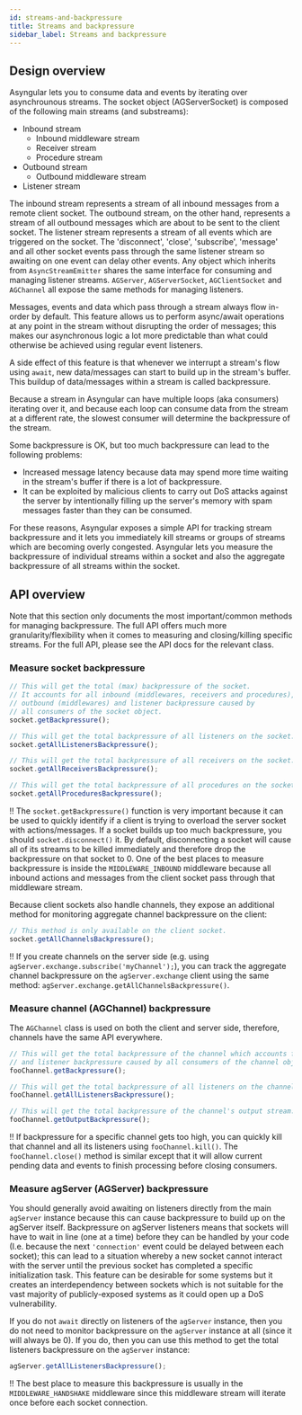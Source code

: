 ```yaml
---
id: streams-and-backpressure
title: Streams and backpressure
sidebar_label: Streams and backpressure
---
```


## Design overview

Asyngular lets you to consume data and events by iterating over asynchrounous streams.
The socket object (AGServerSocket) is composed of the following main streams (and substreams):

- Inbound stream
  - Inbound middleware stream
  - Receiver stream
  - Procedure stream
- Outbound stream
  - Outbound middleware stream
- Listener stream

The inbound stream represents a stream of all inbound messages from a remote client socket.
The outbound stream, on the other hand, represents a stream of all outbound messages which are about to be sent to the client socket.
The listener stream represents a stream of all events which are triggered on the socket. The 'disconnect', 'close', 'subscribe', 'message' and all other socket events pass through the same listener stream so awaiting on one event can delay other events. Any object which inherits from `AsyncStreamEmitter` shares the same interface for consuming and managing listener streams. `AGServer`, `AGServerSocket`, `AGClientSocket` and `AGChannel` all expose the same methods for managing listeners.

Messages, events and data which pass through a stream always flow in-order by default.
This feature allows us to perform async/await operations at any point in the stream without disrupting the order of messages; this makes our asynchronous logic a lot more predictable than what could otherwise be achieved using regular event listeners.

A side effect of this feature is that whenever we interrupt a stream's flow using `await`, new data/messages can start to build up in the stream's buffer.
This buildup of data/messages within a stream is called backpressure.

Because a stream in Asyngular can have multiple loops (aka consumers) iterating over it, and because each loop can consume data from the stream at a different rate, the slowest consumer will determine the backpressure of the stream.

Some backpressure is OK, but too much backpressure can lead to the following problems:

- Increased message latency because data may spend more time waiting in the stream's buffer if there is a lot of backpressure.
- It can be exploited by malicious clients to carry out DoS attacks against the server by intentionally filling up the server's memory with spam messages faster than they can be consumed.

For these reasons, Asyngular exposes a simple API for tracking stream backpressure and it lets you immediately kill streams or groups of streams which are becoming overly congested. Asyngular lets you measure the backpressure of individual streams within a socket and also the aggregate backpressure of all streams within the socket.

## API overview

Note that this section only documents the most important/common methods for managing backpressure.
The full API offers much more granularity/flexibility when it comes to measuring and closing/killing specific streams.
For the full API, please see the API docs for the relevant class.

### Measure socket backpressure

```js
// This will get the total (max) backpressure of the socket.
// It accounts for all inbound (middlewares, receivers and procedures),
// outbound (middlewares) and listener backpressure caused by
// all consumers of the socket object.
socket.getBackpressure();

// This will get the total backpressure of all listeners on the socket.
socket.getAllListenersBackpressure();

// This will get the total backpressure of all receivers on the socket.
socket.getAllReceiversBackpressure();

// This will get the total backpressure of all procedures on the socket.
socket.getAllProceduresBackpressure();
```

!! The `socket.getBackpressure()` function is very important because it can be used to quickly identify if a client is trying to overload the server socket with actions/messages. If a socket builds up too much backpressure, you should `socket.disconnect()` it. By default, disconnecting a socket will cause all of its streams to be killed immediately and therefore drop the backpressure on that socket to 0. One of the best places to measure backpressure is inside the `MIDDLEWARE_INBOUND` middleware because all inbound actions and messages from the client socket pass through that middleware stream.

Because client sockets also handle channels, they expose an additional method for monitoring aggregate channel backpressure on the client:

```js
// This method is only available on the client socket.
socket.getAllChannelsBackpressure();
```

!! If you create channels on the server side (e.g. using `agServer.exchange.subscribe('myChannel');`), you can track the aggregate channel backpressure on the `agServer.exchange` client using the same method: `agServer.exchange.getAllChannelsBackpressure()`.

### Measure channel (AGChannel) backpressure

The `AGChannel` class is used on both the client and server side, therefore, channels have the same API everywhere.

```js
// This will get the total backpressure of the channel which accounts for all output
// and listener backpressure caused by all consumers of the channel object.
fooChannel.getBackpressure();

// This will get the total backpressure of all listeners on the channel.
fooChannel.getAllListenersBackpressure();

// This will get the total backpressure of the channel's output stream.
fooChannel.getOutputBackpressure();
```

!! If backpressure for a specific channel gets too high, you can quickly kill that channel and all its listeners using `fooChannel.kill()`. The `fooChannel.close()` method is similar except that it will allow current pending data and events to finish processing before closing consumers.

### Measure agServer (AGServer) backpressure

You should generally avoid awaiting on listeners directly from the main `agServer` instance because this can cause backpressure to build up on the agServer itself.
Backpressure on agServer listeners means that sockets will have to wait in line (one at a time) before they can be handled by your code (I.e. because the next `'connection'` event could be delayed between each socket); this can lead to a situation whereby a new socket cannot interact with the server until the previous socket has completed a specific initialization task. This feature can be desirable for some systems but it creates an interdependency between sockets which is not suitable for the vast majority of publicly-exposed systems as it could open up a DoS vulnerability.

If you do not `await` directly on listeners of the `agServer` instance, then you do not need to monitor backpressure on the `agServer` instance at all (since it will always be 0). If you do, then you can use this method to get the total listeners backpressure on the `agServer` instance:

```js
agServer.getAllListenersBackpressure();
```

!! The best place to measure this backpressure is usually in the `MIDDLEWARE_HANDSHAKE` middleware since this middleware stream will iterate once before each socket connection.
